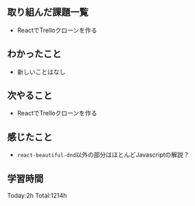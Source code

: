 ## 取り組んだ課題一覧
- ReactでTrelloクローンを作る

## わかったこと

- 新しいことはなし

## 次やること

- ReactでTrelloクローンを作る

## 感じたこと

- `react-beautiful-dnd`以外の部分はほとんどJavascriptの解説？    
 
## 学習時間

Today:2h
Total:1214h
